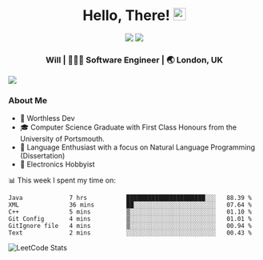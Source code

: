 <div align="center">
  <h1> Hello, There! <img src="https://media.giphy.com/media/hvRJCLFzcasrR4ia7z/giphy.gif" width="25px"></h1>
</div>

<p align="center">
    <a href="https://linkedin.com/in/willgreen98" alt="LinkedIn">
	    <img src="https://img.shields.io/badge/-LinkedIn-0e76a8?style=flat-square&logo=Linkedin&logoColor=white"/></a>
    <a href="https://twitter.com/Will_Green98" alt="Tweeter">
        <img src="https://img.shields.io/badge/-Twitter-00acee?style=flat-square&logo=Twitter&logoColor=white"/></a>
</p>

<div align="center">
	<h3> Will | 👨🏻‍💻 Software Engineer | 🌏 London, UK </h3>
</div>

![](https://visitor-badge.glitch.me/badge?page_id=willgreen98.visitor-badge)

### About Me

- 🥰 Worthless Dev
- 🎓 Computer Science Graduate with First Class Honours from the University of Portsmouth.
- 📖 Language Enthusiast with a focus on Natural Language Programming (Dissertation)
- 🤖 Electronics Hobbyist

📊 This week I spent my time on:
<!--START_SECTION:waka-->

```text
Java             7 hrs           ██████████████████████░░░   88.39 %
XML              36 mins         ██░░░░░░░░░░░░░░░░░░░░░░░   07.64 %
C++              5 mins          ▒░░░░░░░░░░░░░░░░░░░░░░░░   01.10 %
Git Config       4 mins          ▒░░░░░░░░░░░░░░░░░░░░░░░░   01.01 %
GitIgnore file   4 mins          ▒░░░░░░░░░░░░░░░░░░░░░░░░   00.94 %
Text             2 mins          ░░░░░░░░░░░░░░░░░░░░░░░░░   00.43 %
```

<!--END_SECTION:waka-->

![LeetCode Stats](https://leetcard.jacoblin.cool/WillGreen98?theme=unicorn&font=JetBrains%20Mono&ext=activity)

